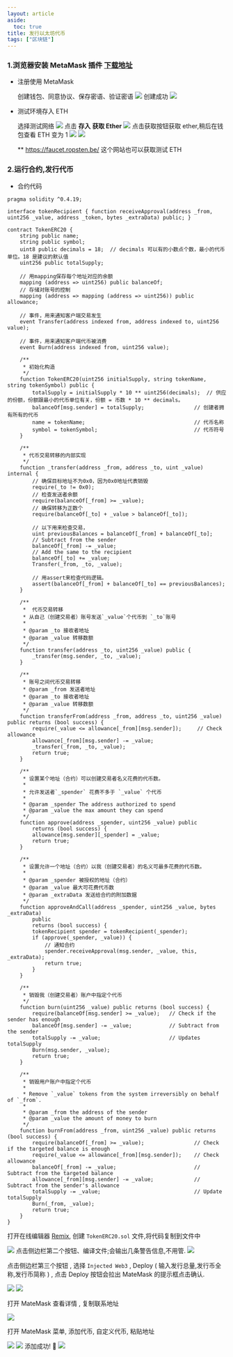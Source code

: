 ```yaml
---
layout: article
aside:
  toc: true
title: 发行以太坊代币
tags: ["区块链"]
---
```


### 1.浏览器安装 MetaMask 插件 [下载地址](https://metamask.io/download.html)
- 注册使用 MetaMask
  
    创建钱包、同意协议、保存密语、验证密语
    ![](https://user-gold-cdn.xitu.io/2020/7/14/1734bcc9b4750683?w=1690&h=1158&f=png&s=220076)
    创建成功
    ![](https://user-gold-cdn.xitu.io/2020/7/14/1734bd47f46e1bc4?w=1986&h=1554&f=png&s=170192)

- 测试环境存入 ETH

    选择测试网络
    ![](https://user-gold-cdn.xitu.io/2020/7/14/1734bfe6795e1211?w=1974&h=1542&f=png&s=211883)
    点击 **存入**  **获取 Ether**
    ![](https://user-gold-cdn.xitu.io/2020/7/14/1734c002db7b5fcb?w=1998&h=1546&f=png&s=197681)
    点击获取按钮获取 ether,稍后在钱包查看 ETH 变为 1
    ![](https://user-gold-cdn.xitu.io/2020/7/14/1734c0cd6922c01f?w=2388&h=1230&f=png&s=137312)
    ![](https://user-gold-cdn.xitu.io/2020/7/14/1734c3580927accd?w=814&h=1300&f=png&s=72018)
    
    ** https://faucet.ropsten.be/  这个网站也可以获取测试 ETH

### 2.运行合约,发行代币

- 合约代码

```
pragma solidity ^0.4.19;

interface tokenRecipient { function receiveApproval(address _from, uint256 _value, address _token, bytes _extraData) public; }

contract TokenERC20 {
    string public name;
    string public symbol;
    uint8 public decimals = 18;  // decimals 可以有的小数点个数，最小的代币单位。18 是建议的默认值
    uint256 public totalSupply;

    // 用mapping保存每个地址对应的余额
    mapping (address => uint256) public balanceOf;
    // 存储对账号的控制
    mapping (address => mapping (address => uint256)) public allowance;

    // 事件，用来通知客户端交易发生
    event Transfer(address indexed from, address indexed to, uint256 value);

    // 事件，用来通知客户端代币被消费
    event Burn(address indexed from, uint256 value);

    /**
     * 初始化构造
     */
    function TokenERC20(uint256 initialSupply, string tokenName, string tokenSymbol) public {
        totalSupply = initialSupply * 10 ** uint256(decimals);  // 供应的份额，份额跟最小的代币单位有关，份额 = 币数 * 10 ** decimals。
        balanceOf[msg.sender] = totalSupply;                // 创建者拥有所有的代币
        name = tokenName;                                   // 代币名称
        symbol = tokenSymbol;                               // 代币符号
    }

    /**
     * 代币交易转移的内部实现
     */
    function _transfer(address _from, address _to, uint _value) internal {
        // 确保目标地址不为0x0，因为0x0地址代表销毁
        require(_to != 0x0);
        // 检查发送者余额
        require(balanceOf[_from] >= _value);
        // 确保转移为正数个
        require(balanceOf[_to] + _value > balanceOf[_to]);

        // 以下用来检查交易，
        uint previousBalances = balanceOf[_from] + balanceOf[_to];
        // Subtract from the sender
        balanceOf[_from] -= _value;
        // Add the same to the recipient
        balanceOf[_to] += _value;
        Transfer(_from, _to, _value);

        // 用assert来检查代码逻辑。
        assert(balanceOf[_from] + balanceOf[_to] == previousBalances);
    }

    /**
     *  代币交易转移
     * 从自己（创建交易者）账号发送`_value`个代币到 `_to`账号
     *
     * @param _to 接收者地址
     * @param _value 转移数额
     */
    function transfer(address _to, uint256 _value) public {
        _transfer(msg.sender, _to, _value);
    }

    /**
     * 账号之间代币交易转移
     * @param _from 发送者地址
     * @param _to 接收者地址
     * @param _value 转移数额
     */
    function transferFrom(address _from, address _to, uint256 _value) public returns (bool success) {
        require(_value <= allowance[_from][msg.sender]);     // Check allowance
        allowance[_from][msg.sender] -= _value;
        _transfer(_from, _to, _value);
        return true;
    }

    /**
     * 设置某个地址（合约）可以创建交易者名义花费的代币数。
     *
     * 允许发送者`_spender` 花费不多于 `_value` 个代币
     *
     * @param _spender The address authorized to spend
     * @param _value the max amount they can spend
     */
    function approve(address _spender, uint256 _value) public
        returns (bool success) {
        allowance[msg.sender][_spender] = _value;
        return true;
    }

    /**
     * 设置允许一个地址（合约）以我（创建交易者）的名义可最多花费的代币数。
     *
     * @param _spender 被授权的地址（合约）
     * @param _value 最大可花费代币数
     * @param _extraData 发送给合约的附加数据
     */
    function approveAndCall(address _spender, uint256 _value, bytes _extraData)
        public
        returns (bool success) {
        tokenRecipient spender = tokenRecipient(_spender);
        if (approve(_spender, _value)) {
            // 通知合约
            spender.receiveApproval(msg.sender, _value, this, _extraData);
            return true;
        }
    }

    /**
     * 销毁我（创建交易者）账户中指定个代币
     */
    function burn(uint256 _value) public returns (bool success) {
        require(balanceOf[msg.sender] >= _value);   // Check if the sender has enough
        balanceOf[msg.sender] -= _value;            // Subtract from the sender
        totalSupply -= _value;                      // Updates totalSupply
        Burn(msg.sender, _value);
        return true;
    }

    /**
     * 销毁用户账户中指定个代币
     *
     * Remove `_value` tokens from the system irreversibly on behalf of `_from`.
     *
     * @param _from the address of the sender
     * @param _value the amount of money to burn
     */
    function burnFrom(address _from, uint256 _value) public returns (bool success) {
        require(balanceOf[_from] >= _value);                // Check if the targeted balance is enough
        require(_value <= allowance[_from][msg.sender]);    // Check allowance
        balanceOf[_from] -= _value;                         // Subtract from the targeted balance
        allowance[_from][msg.sender] -= _value;             // Subtract from the sender's allowance
        totalSupply -= _value;                              // Update totalSupply
        Burn(_from, _value);
        return true;
    }
}
```



打开在线编辑器 [Remix](http://remix.ethereum.org/), 创建 `TokenERC20.sol` 文件,将代码复制到文件中

![](https://i.loli.net/2021/02/23/OQAEH3ukUqVsTLy.png)
点击侧边栏第二个按钮、编译文件;会输出几条警告信息,不用管.
![](https://i.loli.net/2021/02/23/Zl7QexoScW3TNiq.png)

点击侧边栏第三个按钮 ,  选择 `Injected Web3` , Deploy    ( 输入发行总量,发行币全称,发行币简称 ) , 点击 Deploy 按钮会拉出 MateMask 的提示框点击确认.

![](https://i.loli.net/2021/02/23/FL3wgWdZA79kz2h.png)
![](https://i.loli.net/2021/02/23/jcxfEeOg8aWFNoJ.png)

打开 MateMask 查看详情 , 复制联系地址

![](https://i.loli.net/2021/02/23/czKPvbLAWwM2nH8.png)

打开 MateMask 菜单, 添加代币, 自定义代币, 粘贴地址

![](https://i.loli.net/2021/02/23/2zlYKN8aAcRVkGL.png)
![](https://i.loli.net/2021/02/23/ReAWn8VZtazQFjv.png)
添加成功! 🎉
![](https://i.loli.net/2021/02/23/1pCodHVKWqBk49v.png)